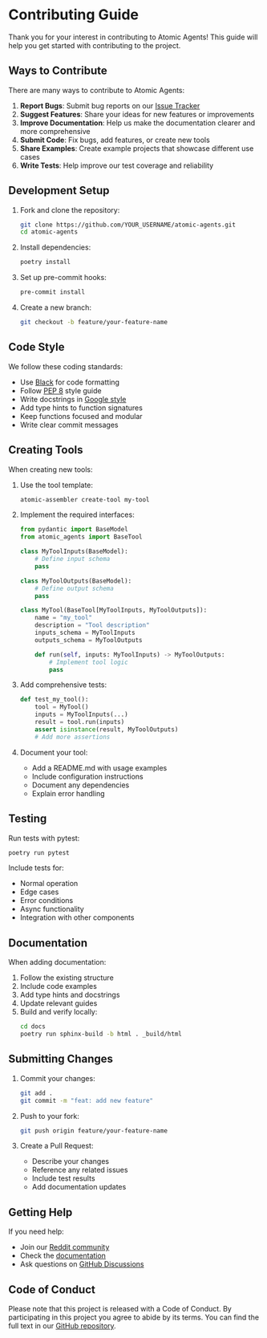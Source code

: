 # Contributing Guide

Thank you for your interest in contributing to Atomic Agents! This guide will help you get started with contributing to the project.

## Ways to Contribute

There are many ways to contribute to Atomic Agents:

1. **Report Bugs**: Submit bug reports on our [Issue Tracker](https://github.com/BrainBlend-AI/atomic-agents/issues)
2. **Suggest Features**: Share your ideas for new features or improvements
3. **Improve Documentation**: Help us make the documentation clearer and more comprehensive
4. **Submit Code**: Fix bugs, add features, or create new tools
5. **Share Examples**: Create example projects that showcase different use cases
6. **Write Tests**: Help improve our test coverage and reliability

## Development Setup

1. Fork and clone the repository:
   ```bash
   git clone https://github.com/YOUR_USERNAME/atomic-agents.git
   cd atomic-agents
   ```

2. Install dependencies:
   ```bash
   poetry install
   ```

3. Set up pre-commit hooks:
   ```bash
   pre-commit install
   ```

4. Create a new branch:
   ```bash
   git checkout -b feature/your-feature-name
   ```

## Code Style

We follow these coding standards:

- Use [Black](https://black.readthedocs.io/) for code formatting
- Follow [PEP 8](https://www.python.org/dev/peps/pep-0008/) style guide
- Write docstrings in [Google style](https://google.github.io/styleguide/pyguide.html#38-comments-and-docstrings)
- Add type hints to function signatures
- Keep functions focused and modular
- Write clear commit messages

## Creating Tools

When creating new tools:

1. Use the tool template:
   ```bash
   atomic-assembler create-tool my-tool
   ```

2. Implement the required interfaces:
   ```python
   from pydantic import BaseModel
   from atomic_agents import BaseTool

   class MyToolInputs(BaseModel):
       # Define input schema
       pass

   class MyToolOutputs(BaseModel):
       # Define output schema
       pass

   class MyTool(BaseTool[MyToolInputs, MyToolOutputs]):
       name = "my_tool"
       description = "Tool description"
       inputs_schema = MyToolInputs
       outputs_schema = MyToolOutputs

       def run(self, inputs: MyToolInputs) -> MyToolOutputs:
           # Implement tool logic
           pass
   ```

3. Add comprehensive tests:
   ```python
   def test_my_tool():
       tool = MyTool()
       inputs = MyToolInputs(...)
       result = tool.run(inputs)
       assert isinstance(result, MyToolOutputs)
       # Add more assertions
   ```

4. Document your tool:
   - Add a README.md with usage examples
   - Include configuration instructions
   - Document any dependencies
   - Explain error handling

## Testing

Run tests with pytest:

```bash
poetry run pytest
```

Include tests for:
- Normal operation
- Edge cases
- Error conditions
- Async functionality
- Integration with other components

## Documentation

When adding documentation:

1. Follow the existing structure
2. Include code examples
3. Add type hints and docstrings
4. Update relevant guides
5. Build and verify locally:
   ```bash
   cd docs
   poetry run sphinx-build -b html . _build/html
   ```

## Submitting Changes

1. Commit your changes:
   ```bash
   git add .
   git commit -m "feat: add new feature"
   ```

2. Push to your fork:
   ```bash
   git push origin feature/your-feature-name
   ```

3. Create a Pull Request:
   - Describe your changes
   - Reference any related issues
   - Include test results
   - Add documentation updates

## Getting Help

If you need help:

- Join our [Reddit community](https://www.reddit.com/r/AtomicAgents/)
- Check the [documentation](https://atomic-agents.readthedocs.io/)
- Ask questions on [GitHub Discussions](https://github.com/BrainBlend-AI/atomic-agents/discussions)

## Code of Conduct

Please note that this project is released with a Code of Conduct. By participating in this project you agree to abide by its terms. You can find the full text in our [GitHub repository](https://github.com/BrainBlend-AI/atomic-agents/blob/main/CODE_OF_CONDUCT.md).
